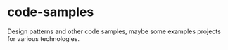 # code-samples
Design patterns and other code samples, maybe some examples projects for various technologies.
